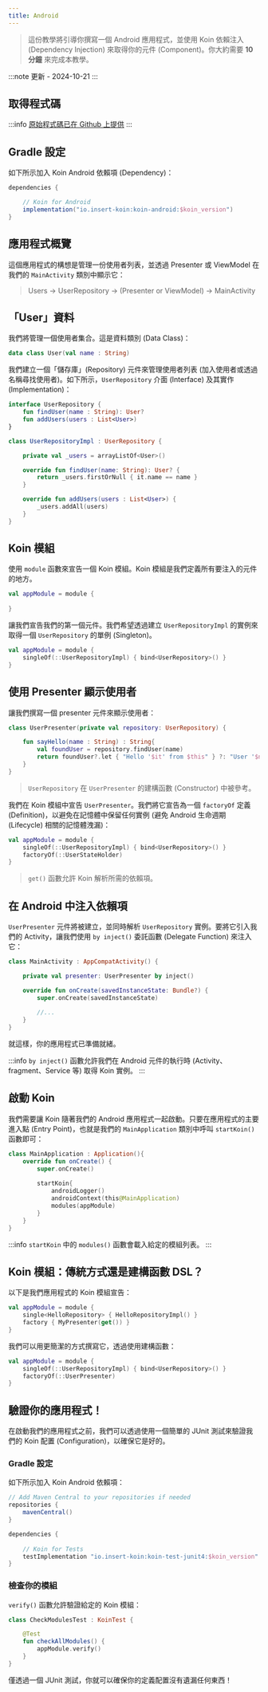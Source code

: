 ```yaml
---
title: Android
---
```


> 這份教學將引導你撰寫一個 Android 應用程式，並使用 Koin 依賴注入 (Dependency Injection) 來取得你的元件 (Component)。你大約需要 **10 分鐘** 來完成本教學。

:::note
更新 - 2024-10-21
:::

## 取得程式碼

:::info
[原始程式碼已在 Github 上提供](https://github.com/InsertKoinIO/koin-getting-started/tree/main/android)
:::

## Gradle 設定

如下所示加入 Koin Android 依賴項 (Dependency)：

```groovy
dependencies {

    // Koin for Android
    implementation("io.insert-koin:koin-android:$koin_version")
}
```

## 應用程式概覽

這個應用程式的構想是管理一份使用者列表，並透過 Presenter 或 ViewModel 在我們的 `MainActivity` 類別中顯示它：

> Users -> UserRepository -> (Presenter or ViewModel) -> MainActivity

## 「User」資料

我們將管理一個使用者集合。這是資料類別 (Data Class)：

```kotlin
data class User(val name : String)
```

我們建立一個「儲存庫」(Repository) 元件來管理使用者列表 (加入使用者或透過名稱尋找使用者)。如下所示，`UserRepository` 介面 (Interface) 及其實作 (Implementation)：

```kotlin
interface UserRepository {
    fun findUser(name : String): User?
    fun addUsers(users : List<User>)
}

class UserRepositoryImpl : UserRepository {

    private val _users = arrayListOf<User>()

    override fun findUser(name: String): User? {
        return _users.firstOrNull { it.name == name }
    }

    override fun addUsers(users : List<User>) {
        _users.addAll(users)
    }
}
```

## Koin 模組

使用 `module` 函數來宣告一個 Koin 模組。Koin 模組是我們定義所有要注入的元件的地方。

```kotlin
val appModule = module {
    
}
```

讓我們宣告我們的第一個元件。我們希望透過建立 `UserRepositoryImpl` 的實例來取得一個 `UserRepository` 的單例 (Singleton)。

```kotlin
val appModule = module {
    singleOf(::UserRepositoryImpl) { bind<UserRepository>() }
}
```

## 使用 Presenter 顯示使用者

讓我們撰寫一個 presenter 元件來顯示使用者：

```kotlin
class UserPresenter(private val repository: UserRepository) {

    fun sayHello(name : String) : String{
        val foundUser = repository.findUser(name)
        return foundUser?.let { "Hello '$it' from $this" } ?: "User '$name' not found!"
    }
}
```

> `UserRepository` 在 `UserPresenter` 的建構函數 (Constructor) 中被參考。

我們在 Koin 模組中宣告 `UserPresenter`。我們將它宣告為一個 `factoryOf` 定義 (Definition)，以避免在記憶體中保留任何實例 (避免 Android 生命週期 (Lifecycle) 相關的記憶體洩漏)：

```kotlin
val appModule = module {
    singleOf(::UserRepositoryImpl) { bind<UserRepository>() }
    factoryOf(::UserStateHolder)
}
```

> `get()` 函數允許 Koin 解析所需的依賴項。

## 在 Android 中注入依賴項

`UserPresenter` 元件將被建立，並同時解析 `UserRepository` 實例。要將它引入我們的 Activity，讓我們使用 `by inject()` 委託函數 (Delegate Function) 來注入它：

```kotlin
class MainActivity : AppCompatActivity() {

    private val presenter: UserPresenter by inject()

    override fun onCreate(savedInstanceState: Bundle?) {
        super.onCreate(savedInstanceState)
        
        //...
    }
}
```

就這樣，你的應用程式已準備就緒。

:::info
`by inject()` 函數允許我們在 Android 元件的執行時 (Activity、fragment、Service 等) 取得 Koin 實例。
:::

## 啟動 Koin

我們需要讓 Koin 隨著我們的 Android 應用程式一起啟動。只要在應用程式的主要進入點 (Entry Point)，也就是我們的 `MainApplication` 類別中呼叫 `startKoin()` 函數即可：

```kotlin
class MainApplication : Application(){
    override fun onCreate() {
        super.onCreate()
        
        startKoin{
            androidLogger()
            androidContext(this@MainApplication)
            modules(appModule)
        }
    }
}
```

:::info
`startKoin` 中的 `modules()` 函數會載入給定的模組列表。
:::

## Koin 模組：傳統方式還是建構函數 DSL？

以下是我們應用程式的 Koin 模組宣告：

```kotlin
val appModule = module {
    single<HelloRepository> { HelloRepositoryImpl() }
    factory { MyPresenter(get()) }
}
```

我們可以用更簡潔的方式撰寫它，透過使用建構函數：

```kotlin
val appModule = module {
    singleOf(::UserRepositoryImpl) { bind<UserRepository>() }
    factoryOf(::UserPresenter)
}
```

## 驗證你的應用程式！

在啟動我們的應用程式之前，我們可以透過使用一個簡單的 JUnit 測試來驗證我們的 Koin 配置 (Configuration)，以確保它是好的。

### Gradle 設定

如下所示加入 Koin Android 依賴項：

```groovy
// Add Maven Central to your repositories if needed
repositories {
	mavenCentral()    
}

dependencies {
    
    // Koin for Tests
    testImplementation "io.insert-koin:koin-test-junit4:$koin_version"
}
```

### 檢查你的模組

`verify()` 函數允許驗證給定的 Koin 模組：

```kotlin
class CheckModulesTest : KoinTest {

    @Test
    fun checkAllModules() {
        appModule.verify()
    }
}
```

僅透過一個 JUnit 測試，你就可以確保你的定義配置沒有遺漏任何東西！